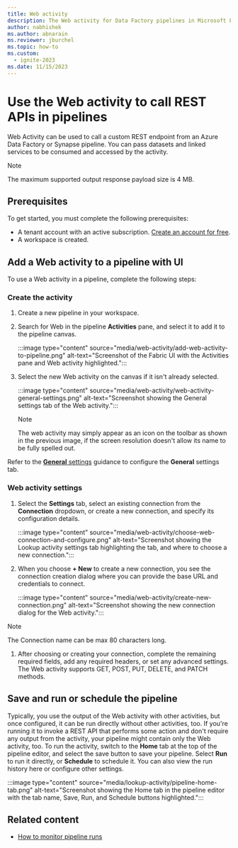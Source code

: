 ```yaml
---
title: Web activity
description: The Web activity for Data Factory pipelines in Microsoft Fabric allows you to make requests to REST APIs on the web and retrieve their results.
author: nabhishek
ms.author: abnarain
ms.reviewer: jburchel
ms.topic: how-to
ms.custom:
  - ignite-2023
ms.date: 11/15/2023
---
```


# Use the Web activity to call REST APIs in pipelines

Web Activity can be used to call a custom REST endpoint from an Azure Data Factory or Synapse pipeline. You can pass datasets and linked services to be consumed and accessed by the activity.

> [!NOTE]
> The maximum supported output response payload size is 4 MB.

## Prerequisites

To get started, you must complete the following prerequisites:

- A tenant account with an active subscription. [Create an account for free](../get-started/fabric-trial.md).
- A workspace is created.

## Add a Web activity to a pipeline with UI

To use a Web activity in a pipeline, complete the following steps:

### Create the activity

1. Create a new pipeline in your workspace.
1. Search for Web in the pipeline **Activities** pane, and select it to add it to the pipeline canvas.

   :::image type="content" source="media/web-activity/add-web-activity-to-pipeline.png" alt-text="Screenshot of the Fabric UI with the Activities pane and Web activity highlighted.":::

1. Select the new Web activity on the canvas if it isn't already selected.

   :::image type="content" source="media/web-activity/web-activity-general-settings.png" alt-text="Screenshot showing the General settings tab of the Web activity.":::

   > [!NOTE]
   > The web activity may simply appear as an icon on the toolbar as shown in the previous image, if the screen resolution doesn't allow its name to be fully spelled out.

Refer to the [**General** settings](activity-overview.md#general-settings) guidance to configure the **General** settings tab.

### Web activity settings

1. Select the **Settings** tab, select an existing connection from the **Connection** dropdown, or create a new connection, and specify its configuration details.

   :::image type="content" source="media/web-activity/choose-web-connection-and-configure.png" alt-text="Screenshot showing the Lookup activity settings tab highlighting the tab, and where to choose a new connection.":::

1. When you choose **+ New** to create a new connection, you see the connection creation dialog where you can provide the base URL and credentials to connect.

   :::image type="content" source="media/web-activity/create-new-connection.png" alt-text="Screenshot showing the new connection dialog for the Web activity.":::

> [!NOTE]
> The Connection name can be max 80 characters long.

1. After choosing or creating your connection, complete the remaining required fields, add any required headers, or set any advanced settings. The Web activity supports GET, POST, PUT, DELETE, and PATCH methods.

## Save and run or schedule the pipeline

Typically, you use the output of the Web activity with other activities, but once configured, it can be run directly without other activities, too. If you're running it to invoke a REST API that performs some action and don't require any output from the activity, your pipeline might contain only the Web activity, too. To run the activity, switch to the **Home** tab at the top of the pipeline editor, and select the save button to save your pipeline. Select **Run** to run it directly, or **Schedule** to schedule it.  You can also view the run history here or configure other settings.

:::image type="content" source="media/lookup-activity/pipeline-home-tab.png" alt-text="Screenshot showing the Home tab in the pipeline editor with the tab name, Save, Run, and Schedule buttons highlighted.":::

## Related content

- [How to monitor pipeline runs](monitor-pipeline-runs.md)
